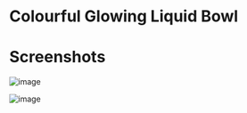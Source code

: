 # Colourful Glowing Liquid Bowl



# Screenshots

![image](https://user-images.githubusercontent.com/72864817/171615289-89bf079a-0ebd-47d9-a49a-400fe0020e54.png)

![image](https://user-images.githubusercontent.com/72864817/171615421-7dea6724-5bee-43b1-a603-7389ad043105.png)
